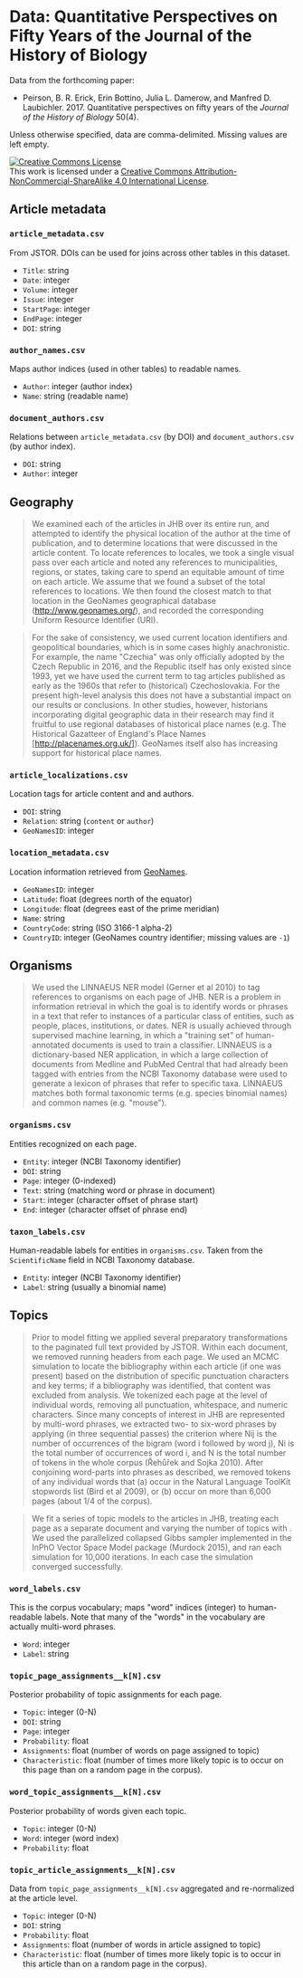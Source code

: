 # Data: Quantitative Perspectives on Fifty Years of the Journal of the History of Biology

Data from the forthcoming paper:

- Peirson, B. R. Erick, Erin Bottino, Julia L. Damerow, and Manfred D. Laubichler. 2017. Quantitative perspectives on fifty years of the
*Journal of the History of Biology* 50(4).

Unless otherwise specified, data are comma-delimited. Missing values are left empty.

<a rel="license" href="http://creativecommons.org/licenses/by-nc-sa/4.0/"><img alt="Creative Commons License" style="border-width:0" src="https://i.creativecommons.org/l/by-nc-sa/4.0/80x15.png" /></a><br />This work is licensed under a <a rel="license" href="http://creativecommons.org/licenses/by-nc-sa/4.0/">Creative Commons Attribution-NonCommercial-ShareAlike 4.0 International License</a>.

## Article metadata

### ``article_metadata.csv``
From JSTOR. DOIs can be used for joins across other tables in this dataset.

- ``Title``: string
- ``Date``: integer
- ``Volume``: integer
- ``Issue``: integer
- ``StartPage``: integer
- ``EndPage``: integer
- ``DOI``: string

### ``author_names.csv``
Maps author indices (used in other tables) to readable names.

- ``Author``: integer (author index)
- ``Name``: string (readable name)

### ``document_authors.csv``
Relations between ``article_metadata.csv`` (by DOI) and ``document_authors.csv``
(by author index).

- ``DOI``: string
- ``Author``: integer

## Geography

> We examined each of the articles in JHB over its entire run, and attempted to
> identify the physical location of the author at the time of publication, and to
> determine locations that were discussed in the article content. To locate
> references to locales, we took a single visual pass over each article and noted
> any references to municipalities, regions, or states, taking care to spend an
> equitable amount of time on each article. We assume that we found a subset of
> the total references to locations. We then found the closest match to that
> location in the GeoNames geographical database (http://www.geonames.org/), and
> recorded the corresponding Uniform Resource Identifier (URI).

> For the sake of consistency, we used current location identifiers and
> geopolitical boundaries, which is in some cases highly anachronistic. For
> example, the name "Czechia" was only officially adopted by the Czech Republic in
> 2016, and the Republic itself has only existed since 1993, yet we have used the
> current term to tag articles published as early as the 1960s that refer to
> (historical) Czechoslovakia. For the present high-level analysis this does not
> have a substantial impact on our results or conclusions. In other studies,
> however, historians incorporating digital geographic data in their research may
> find it fruitful to use regional databases of historical place names (e.g. The
> Historical Gazatteer of England's Place Names [http://placenames.org.uk/]).
> GeoNames itself also has increasing support for historical place names.


### ``article_localizations.csv``
Location tags for article content and and authors.

- ``DOI``: string
- ``Relation``: string (``content`` or ``author``)
- ``GeoNamesID``: integer

### ``location_metadata.csv``
Location information retrieved from [GeoNames](http://www.geonames.org/).

- ``GeoNamesID``: integer
- ``Latitude``: float (degrees north of the equator)
- ``Longitude``: float (degrees east of the prime meridian)
- ``Name``: string
- ``CountryCode``: string (ISO 3166-1 alpha-2)
- ``CountryID``: integer (GeoNames country identifier; missing values are ``-1``)

## Organisms

> We used the LINNAEUS NER model (Gerner et al 2010) to tag references to
> organisms on each page of JHB. NER is a problem in information retrieval in
> which the goal is to identify words or phrases in a text that refer to
> instances of a particular class of entities, such as people, places,
> institutions, or dates. NER is usually achieved through supervised machine
> learning, in which a "training set" of human-annotated documents is used to
> train a classifier. LINNAEUS is a dictionary-based NER application, in which a
> large collection of documents from Medline and PubMed Central that had already
> been tagged with entries from the NCBI Taxonomy database were used to generate
> a lexicon of phrases that refer to specific taxa. LINNAEUS matches both formal
> taxonomic terms (e.g. species binomial names) and common names (e.g. "mouse").

### ``organisms.csv``
Entities recognized on each page.

- ``Entity``: integer (NCBI Taxonomy identifier)
- ``DOI``: string
- ``Page``: integer (0-indexed)
- ``Text``: string (matching word or phrase in document)
- ``Start``: integer (character offset of phrase start)
- ``End``: integer (character offset of phrase end)

### ``taxon_labels.csv``
Human-readable labels for entities in ``organisms.csv``. Taken from the
``ScientificName`` field in NCBI Taxonomy database.

- ``Entity``: integer (NCBI Taxonomy identifier)
- ``Label``: string (usually a binomial name)

## Topics

> Prior to model fitting we applied several preparatory transformations to the
> paginated full text provided by JSTOR. Within each document, we removed running
> headers from each page. We used an MCMC simulation to locate the bibliography
> within each article (if one was present) based on the distribution of specific
> punctuation characters and key terms; if a bibliography was identified, that
> content was excluded from analysis. We tokenized each page at the level of
> individual words, removing all punctuation, whitespace, and numeric characters.
> Since many concepts of interest in JHB are represented by multi-word phrases,
> we extracted two- to six-word phrases by applying (in three sequential passes)
> the criterion where Nij is the number of occurrences of the bigram (word i
> followed by word j), Ni is the total number of occurrences of word i, and N is
> the total number of tokens in the whole corpus (Řehůřek and Sojka 2010). After
> conjoining word-parts into phrases as described, we removed tokens of any
> individual words that (a) occur in the Natural Language ToolKit stopwords list
> (Bird et al 2009), or (b) occur on more than 6,000 pages (about 1/4 of the
> corpus).

> We fit a series of topic models to the articles in JHB, treating each page as a
> separate document and varying the number of topics with . We used the
> parallelized collapsed Gibbs sampler implemented in the InPhO Vector Space
> Model package (Murdock 2015), and ran each simulation for 10,000 iterations. In
> each case the simulation converged successfully.

### ``word_labels.csv``
This is the corpus vocabulary; maps "word" indices (integer) to human-readable
labels. Note that many of the "words" in the vocabulary are actually multi-word
phrases.

- ``Word``: integer
- ``Label``: string

### ``topic_page_assignments__k[N].csv``
Posterior probability of topic assignments for each page.

- ``Topic``: integer (0-N)
- ``DOI``: string
- ``Page``: integer
- ``Probability``: float
- ``Assignments``: float (number of words on page assigned to topic)
- ``Characteristic``: float (number of times more likely topic is to occur on
  this page than on a random page in the corpus).

### ``word_topic_assignments__k[N].csv``
Posterior probability of words given each topic.

- ``Topic``: integer (0-N)
- ``Word``: integer (word index)
- ``Probability``: float

### ``topic_article_assignments__k[N].csv``
Data from ``topic_page_assignments__k[N].csv`` aggregated and re-normalized at
the article level.

- ``Topic``: integer (0-N)
- ``DOI``: string
- ``Probability``: float
- ``Assignments``: float (number of words in article assigned to topic)
- ``Characteristic``: float (number of times more likely topic is to occur in
  this article than on a random page in the corpus).
